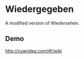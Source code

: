 Wiedergegeben
===========

A modified version of Wiedersehen.

## Demo

http://cyanidea.com/#!/wiki
